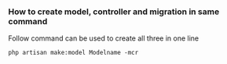 ### How to create model, controller and migration in same command

Follow command can be used to create all three in one line

`php artisan make:model Modelname -mcr`
